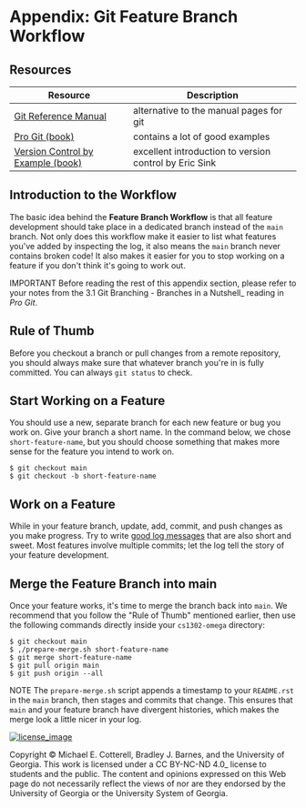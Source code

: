 # Appendix: Git Feature Branch Workflow

<div class="contents">

</div>

## Resources

| Resource                            | Description                                                            |
|-------------------------------------|------------------------------------------------------------------------|
| [Git Reference Manual](https://git-scm.com/docs) | alternative to the manual pages for <span class="title-ref">git</span>    |
| [Pro Git (book)](https://git-scm.com/book/en/v2) | contains a lot of good examples                                           |
| [Version Control by Example (book)](https://git-scm.com/book/en/v2) | excellent introduction to version control by Eric Sink |

## Introduction to the Workflow

The basic idea behind the **Feature Branch Workflow** is that all
feature development should take place in a dedicated branch instead of
the `main` branch. Not only does this workflow make it easier to list
what features you've added by inspecting the log, it also means the
`main` branch never contains broken code! It also makes it easier for
you to stop working on a feature if you don't think it's going to work
out.

IMPORTANT
Before reading the rest of this appendix section, please refer to your
notes from the 3.1 Git Branching - Branches in a Nutshell\_ reading in
*Pro Git*.

## Rule of Thumb

Before you checkout a branch or pull changes from a remote repository,
you should always make sure that whatever branch you're in is fully
committed. You can always `git status` to check.

## Start Working on a Feature

You should use a new, separate branch for each new feature or bug you
work on. Give your branch a short name. In the command below, we chose
`short-feature-name`, but you should choose something that makes more
sense for the feature you intend to work on.

```
$ git checkout main
$ git checkout -b short-feature-name
```

## Work on a Feature

While in your feature branch, update, add, commit, and push changes as
you make progress. Try to write [good log
messages](https://chris.beams.io/posts/git-commit/) that are also short
and sweet. Most features involve multiple commits; let the log tell the
story of your feature development.

## Merge the Feature Branch into main

Once your feature works, it's time to merge the branch back into `main`.
We recommend that you follow the "Rule of Thumb" mentioned earlier, then
use the following commands directly inside your `cs1302-omega`
directory:

```
$ git checkout main
$ ,/prepare-merge.sh short-feature-name
$ git merge short-feature-name
$ git pull origin main
$ git push origin --all
```

NOTE
The `prepare-merge.sh` script appends a timestamp to your `README.rst`
in the `main` branch, then stages and commits that change. This ensures
that `main` and your feature branch have divergent histories, which
makes the merge look a little nicer in your log.

<div class="footer">

[![license\_image](https://img.shields.io/badge/License-CC%20BY--NC--ND%204.0-lightgrey.svg)](http://creativecommons.org/licenses/by-nc-nd/4.0/)

Copyright © Michael E. Cotterell, Bradley J. Barnes, and the University
of Georgia. This work is licensed under a CC BY-NC-ND 4.0\_ license to
students and the public. The content and opinions expressed on this Web
page do not necessarily reflect the views of nor are they endorsed by
the University of Georgia or the University System of Georgia.

</div>
